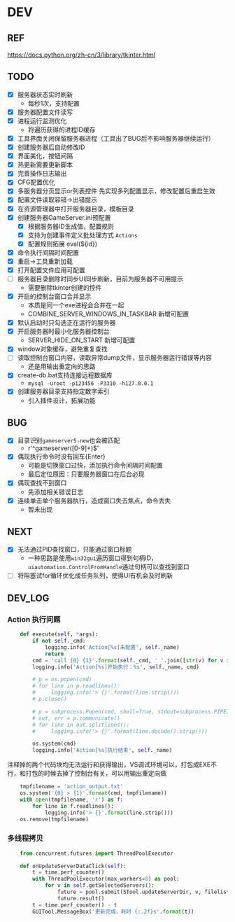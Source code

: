 # DEV

## REF
https://docs.python.org/zh-cn/3/library/tkinter.html


## TODO
- [x] 服务器状态实时刷新
    * 每秒1次，支持配置
- [x] 服务器配置文件读写
- [x] 进程运行监测优化
    * 将遍历获得的进程ID缓存
- [x] 工具界面关闭保留服务器进程（工具出了BUG后不影响服务器继续运行）
- [x] 创建服务器后自动修改ID
- [x] 界面美化，按钮间隔
- [x] 热更新需要更新脚本
- [x] 完善操作日志输出
- [x] CFG配置优化
- [x] 多服务器分页显示or列表控件
    先实现多列配置显示，修改配置后重启生效
- [x] 配置文件读取容错->出错提示
- [x] 在资源管理器中打开服务器目录，模板目录
- [x] 创建服务器GameServer.ini预配置
    * [x] 根据服务器ID生成值，配置规则
    * [x] 支持为创建事件定义批处理方式 `Actions`
    * [x] 配置规则拓展 eval(${id})
- [x] 命令执行间隔时间配置
- [x] 重启->工具重新加载
- [x] 打开配置文件应用可配置
- [ ] 服务器目录删除时同步UI同步刷新，目前为服务器不可用提示
    * 需要删除tkinter创建的控件
- [x] 开启的控制台窗口合并显示
    * 本质是同一个exe进程会合并在一起
    * COMBINE_SERVER_WINDOWS_IN_TASKBAR 新增可配置
- [x] 默认启动时只勾选正在运行的服务器
- [x] 开启服务器时最小化服务器控制台
    * SERVER_HIDE_ON_START 新增可配置
- [x] window对象缓存，避免重复查找
- [ ] 读取控制台窗口内容，读取异常dump文件，显示服务器运行错误等内容
    * 还是用输出重定向的思路
- [x] create-db.bat支持连接远程数据库
    * `mysql -uroot -p123456 -P3310 -h127.0.0.1 `
- [x] 创建服务器目录支持指定数字索引
    * 引入插件设计，拓展功能

## BUG
- [x] 目录识别`gameserver5-new`也会被匹配
    * r'^gameserver([0-9]+)$'
- [x] 偶现执行命令时没有回车{Enter}
    * 可能是切换窗口过快，添加执行命令间隔时间配置
    * 最后定位原因：只要服务器窗口在后台必现
- [x] 偶现查找不到窗口
    * 先添加相关错误日志
- [x] 连续单击单个服务器执行，造成窗口失去焦点，命令丢失
    * 暂未出现

## NEXT
- [x] 无法通过PID查找窗口，只能通过窗口标题
    * 一种思路是使用`win32gui`遍历窗口得到句柄ID，`uiautomation.ControlFromHandle`通过句柄可以查找到窗口
- [ ] 将阻塞试for循环优化成任务队列，使得UI有机会及时刷新

## DEV_LOG
### Action 执行问题
```python
    def execute(self, *args):
        if not self._cmd:
            logging.info('Action[%s]未配置', self._name)
            return
        cmd = 'call {0} {1}'.format(self._cmd, ' '.join([str(v) for v in args]))
        logging.info('Action[%s]开始执行：%s', self._name, cmd)

        # p = os.popen(cmd)
        # for line in p.readlines():
        #     logging.info('> {}'.format(line.strip()))
        # p.close()

        # p = subprocess.Popen(cmd, shell=True, stdout=subprocess.PIPE)
        # out, err = p.communicate()
        # for line in out.splitlines():
        #     logging.info('> {}'.format(line.decode().strip()))

        os.system(cmd)
        logging.info('Action[%s]执行结束', self._name)
```
注释掉的两个代码块均无法运行和获得输出，VS调试环境可以，打包成EXE不行，和打包的时候去掉了控制台有关，可以用输出重定向做
```python
    tmpfilename = 'action_output.txt'
    os.system('{0} > {1}'.format(cmd, tmpfilename))
    with open(tmpfilename, 'r') as f:
        for line in f.readlines():
            logging.info('> {}'.format(line.strip()))
    os.remove(tmpfilename)
```

### 多线程拷贝
```python
    from concurrent.futures import ThreadPoolExecutor

    def onUpdateServerDataClick(self):
        t = time.perf_counter()
        with ThreadPoolExecutor(max_workers=8) as pool:
            for v in self.getSelectedServers():
                future = pool.submit(STool.updateServerDir, v, filelist=('data', 'GameConfig.ini'))
                future.result()
        t = time.perf_counter() - t
        GUITool.MessageBox('更新完成，耗时 {:.2f}s'.format(t))
```
